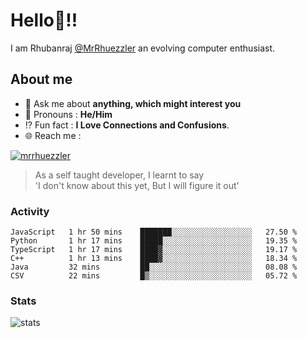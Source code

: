 
  
  
# Hello:wave:!!
I am Rhubanraj [@MrRhuezzler](https://github.com/MrRhuezzler) an evolving computer enthusiast.

## About me
<!-- - :sparkles: I'm currently working on [**de-viz**](https://github.com/MrRhuezzler/de-viz) -->
<!-- - :sparkles: Previously worked in [**Journal Management System**](https://manuscript.psgtech.ac.in) -->
<!-- - :book: I'm currently learning **Microservices Architecture** -->
- :speech_balloon: Ask me about **anything, which might interest you**
- :man: Pronouns : **He/Him**
- :interrobang: Fun fact : **I Love Connections and Confusions**.
- :globe_with_meridians: Reach me :  
  
[![mrrhuezzler](https://img.shields.io/badge/LinkedIn-0077B5?style=for-the-badge&logo=linkedin&logoColor=white)](https://www.linkedin.com/in/mrrhuezzler/)
<!--
### Interesting things, I found :bangbang:
-->
<!--
## Skills

## Drop a, Hi !
-->

<!-- 
Quotes
>  Always we overestimate the amount of work we can do in a day,  
>  and underestimate the amount we can do in our lifetime.
-->

> As a self taught developer, I learnt to say  
> 'I don't know about this yet, But I will figure it out'

### Activity
<!--START_SECTION:waka-->

```text
JavaScript   1 hr 50 mins    ███████░░░░░░░░░░░░░░░░░░   27.50 %
Python       1 hr 17 mins    █████░░░░░░░░░░░░░░░░░░░░   19.35 %
TypeScript   1 hr 17 mins    ████▓░░░░░░░░░░░░░░░░░░░░   19.17 %
C++          1 hr 13 mins    ████▓░░░░░░░░░░░░░░░░░░░░   18.34 %
Java         32 mins         ██░░░░░░░░░░░░░░░░░░░░░░░   08.08 %
CSV          22 mins         █▒░░░░░░░░░░░░░░░░░░░░░░░   05.72 %
```

<!--END_SECTION:waka-->

### Stats
![stats](https://github-readme-streak-stats.herokuapp.com/?user=MrRhuezzler)
